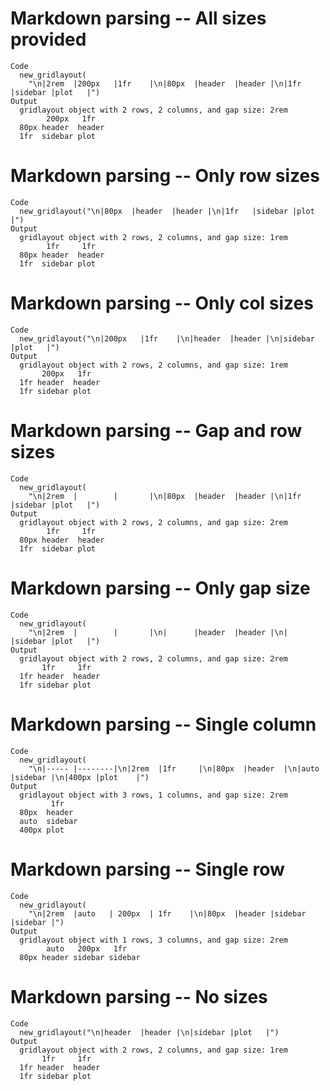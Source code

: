 # Markdown parsing -- All sizes provided

    Code
      new_gridlayout(
        "\n|2rem  |200px   |1fr    |\n|80px  |header  |header |\n|1fr   |sidebar |plot   |")
    Output
      gridlayout object with 2 rows, 2 columns, and gap size: 2rem 
            200px   1fr   
      80px header  header
      1fr  sidebar plot  

# Markdown parsing -- Only row sizes

    Code
      new_gridlayout("\n|80px  |header  |header |\n|1fr   |sidebar |plot   |")
    Output
      gridlayout object with 2 rows, 2 columns, and gap size: 1rem 
            1fr     1fr   
      80px header  header
      1fr  sidebar plot  

# Markdown parsing -- Only col sizes

    Code
      new_gridlayout("\n|200px   |1fr    |\n|header  |header |\n|sidebar |plot   |")
    Output
      gridlayout object with 2 rows, 2 columns, and gap size: 1rem 
           200px   1fr   
      1fr header  header
      1fr sidebar plot  

# Markdown parsing -- Gap and row sizes

    Code
      new_gridlayout(
        "\n|2rem  |        |       |\n|80px  |header  |header |\n|1fr   |sidebar |plot   |")
    Output
      gridlayout object with 2 rows, 2 columns, and gap size: 2rem 
            1fr     1fr   
      80px header  header
      1fr  sidebar plot  

# Markdown parsing -- Only gap size

    Code
      new_gridlayout(
        "\n|2rem  |        |       |\n|      |header  |header |\n|      |sidebar |plot   |")
    Output
      gridlayout object with 2 rows, 2 columns, and gap size: 2rem 
           1fr     1fr   
      1fr header  header
      1fr sidebar plot  

# Markdown parsing -- Single column

    Code
      new_gridlayout(
        "\n|----- |--------|\n|2rem  |1fr     |\n|80px  |header  |\n|auto  |sidebar |\n|400px |plot    |")
    Output
      gridlayout object with 3 rows, 1 columns, and gap size: 2rem 
             1fr    
      80px  header 
      auto  sidebar
      400px plot   

# Markdown parsing -- Single row

    Code
      new_gridlayout(
        "\n|2rem  |auto   | 200px  | 1fr    |\n|80px  |header |sidebar |sidebar |")
    Output
      gridlayout object with 1 rows, 3 columns, and gap size: 2rem 
            auto   200px   1fr    
      80px header sidebar sidebar

# Markdown parsing -- No sizes

    Code
      new_gridlayout("\n|header  |header |\n|sidebar |plot   |")
    Output
      gridlayout object with 2 rows, 2 columns, and gap size: 1rem 
           1fr     1fr   
      1fr header  header
      1fr sidebar plot  

